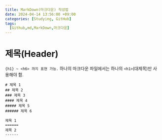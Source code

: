 ```yaml
---
title: MarkDown(마크다운) 작성법
date: 2024-04-14 13:56:00 +09:00
categories: [Studying, GitHub]
tags: 
  [Github,md,MarkDown,마크다운]
---
```


# 제목(Header) 
`{h1} ~ <h6> 까지 표현 가능.`
하나의 마크다운 파일에서는 
하나의 `<h1>`(대제목)만 사용해야 함.
```
# 제목 1
## 제목 2
### 제목 3
#### 제목 4
##### 제목 5
###### 제목 6

제목 1
======
제목 2
------
```